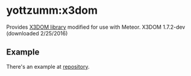 yottzumm:x3dom
==============================================================================

Provides <a href="http://www.x3dom.org/" target="_blank">X3DOM library</a> modified for use with Meteor.  X3DOM 1.7.2-dev (downloaded 2/25/2016)

## Example

There's an example at <a href="https://github.com/coderextreme/jsondemons" target="_blank">repository</a>.
